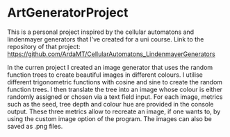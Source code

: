 # ArtGeneratorProject

This is a personal project inspired by the cellular automatons and lindenmayer generators that I've created for a uni course. 
Link to the repository of that project: https://github.com/ArdaMT/CellularAutomatons_LindenmayerGenerators

In the curren project I created an image generator that uses the random function trees to create beautiful images in different colours.
I utilise different trigonometric functions with cosine and sine to create the random function trees. I then translate the tree
into an image whose colour is either randomly assigned or chosen via a text field input. For each image, metrics such as the seed, 
tree depth and colour hue are provided in the console output. These three metrics allow to recreate an image, if one wants to, by using 
the custom image option of the program. The images can also be saved as .png files.
